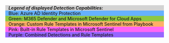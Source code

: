 <div style="width:500px"> 
<div style="padding-left:10px;border-style:solid;border-color:black;border:0.1px;font-weight:500;background-color:#D3D3D3;font-style:italic;font-weight: 700">Legend of displayed Detection Capabilities:</div>
<div style="padding-left:10px;border-style:solid;border-color:black;border:0.1px;font-weight:500;background-color:#66b1ff">Blue: Azure AD Identity Protection</div>
<div style="padding-left:10px;border-style:solid;border-color:black;border:0.1px;font-weight:500;background-color:#8ec843">Green: M365 Defender and Microsoft Defender for Cloud Apps</div>
<div style="padding-left:10px;border-style:solid;border-color:black;border:0.1px;font-weight:500;background-color:#ffaf66">Orange: Custom Rule Templates in Microsoft Sentinel from Playbook</div>
<div style="padding-left:10px;border-style:solid;border-color:black;border:0.1px;font-weight:500;background-color:#ff66f4">Pink: Built-in Rule Templates in Microsoft Sentinel</div>
<div style="padding-left:10px;border-style:solid;border-color:black;border:0.1px;font-weight:500;background-color:#9666ffff">Purple: Combined Detections and Rule Templates</div>
</div>